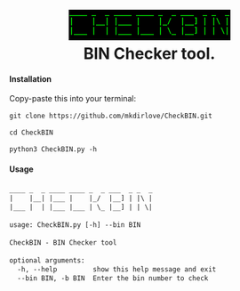 <h1 align="center">
  <br>
  <a href="https://github.com/mkdirlove/CheckBIN"><img src="https://github.com/mkdirlove/CheckBIN/blob/main/logo.png" alt="CheckBIN"></a>
  <br>
  BIN Checker tool.
  <br>
</h1>

#### Installation

Copy-paste this into your terminal:

```
git clone https://github.com/mkdirlove/CheckBIN.git
```
```
cd CheckBIN
```
```
python3 CheckBIN.py -h
```
#### Usage
```
____ _  _ ____ ____ _  _ ___  _ _  _ 
|    |__| |___ |    |_/  |__] | |\ | 
|___ |  | |___ |___ | \_ |__] | | \|

usage: CheckBIN.py [-h] --bin BIN

CheckBIN - BIN Checker tool

optional arguments:
  -h, --help         show this help message and exit
  --bin BIN, -b BIN  Enter the bin number to check
```
